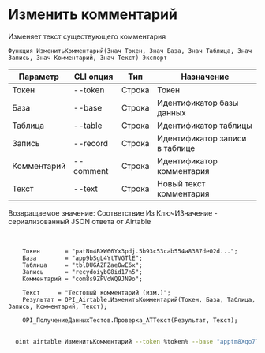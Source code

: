 ﻿---
sidebar_position: 3
---

# Изменить комментарий
 Изменяет текст существующего комментария



`Функция ИзменитьКомментарий(Знач Токен, Знач База, Знач Таблица, Знач Запись, Знач Комментарий, Знач Текст) Экспорт`

  | Параметр | CLI опция | Тип | Назначение |
  |-|-|-|-|
  | Токен | --token | Строка | Токен |
  | База | --base | Строка | Идентификатор базы данных |
  | Таблица | --table | Строка | Идентификатор таблицы |
  | Запись | --record | Строка | Идентификатор записи в таблице |
  | Комментарий | --comment | Строка | Идентификатор комментария |
  | Текст | --text | Строка | Новый текст комментария |

  
  Возвращаемое значение:   Соответствие Из КлючИЗначение - сериализованный JSON ответа от Airtable

<br/>




```bsl title="Пример кода"
    Токен       = "patNn4BXW66Yx3pdj.5b93c53cab554a8387de02d...";
    База        = "app9bSgL4YtTVGTlE";
    Таблица     = "tblDUGAZFZaeOwE6x";
    Запись      = "recydoiybO8id17n5";
    Комментарий = "com8s9ZPVoWQ9JN9o";

    Текст     = "Тестовый комментарий (изм.)";
    Результат = OPI_Airtable.ИзменитьКомментарий(Токен, База, Таблица, Запись, Комментарий, Текст);

    OPI_ПолучениеДанныхТестов.Проверка_АТТекст(Результат, Текст);
```



```sh title="Пример команды CLI"
    
  oint airtable ИзменитьКомментарий --token %token% --base "apptm8Xqo7TwMaipQ" --table "tbl9G4jVoTJpxYwSY" --record "recV6DxeLQMBNJrUk" --comment %comment% --text "Тестовый комментарий (изм.)"

```

```json title="Результат"

```
